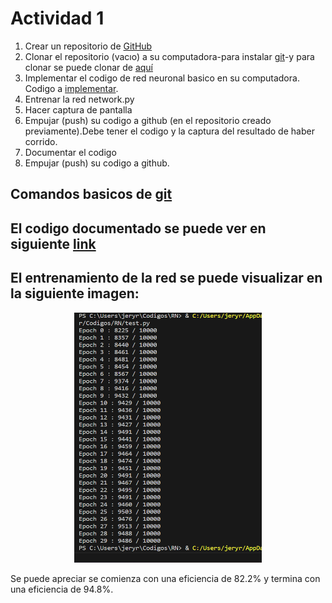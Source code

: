 # Actividad 1 

1. Crear un repositorio de [GitHub](https://docs.github.com/es/get-started/quickstart/create-a-repo)
2. Clonar el repositorio (vacıo) a su computadora-para instalar [git](https://git-scm.com/downloads)-y para clonar se puede clonar de [aquí](https://docs.github.com/es/repositories/creating-and-managing-repositories/cloning-a-repository) 
3. Implementar el codigo de red neuronal basico en su computadora.  Codigo a [implementar](https://github.com/MichalDanielDobrzanski/DeepLearningPython).
4.  Entrenar la red network.py
5.  Hacer captura de pantalla
6.  Empujar (push) su codigo a github (en el repositorio creado previamente).Debe tener el codigo y la captura del resultado de haber corrido.
7.  Documentar el codigo
8.  Empujar (push) su codigo a github.

Comandos basicos de [git](https://www.freecodecamp.org/espanol/news/10-comandos-de-git-que-todo-desarrollador-deberia-saber/)
---
## El codigo documentado se puede ver en siguiente [link](https://github.com/Jeremy-22/RN/blob/main/Git_y_documentaci%C3%B3n_de_RNA/RNAPY.py)



## El entrenamiento de la red se puede visualizar en la siguiente imagen:

<p align="center">
  <img src="Evidencia_de_Entrenamiento.png" width="300" height="400" />
</p>
Se puede apreciar se comienza con una eficiencia de 82.2% y termina con una eficiencia de 94.8%.

